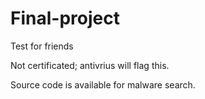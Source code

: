 # Final-project
Test for friends


Not certificated; antivrius will flag this.

Source code is available for malware search.
